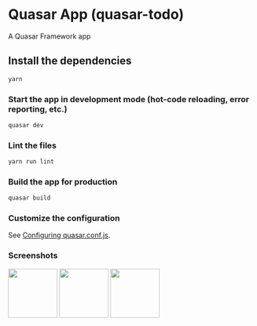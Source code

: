 # Quasar App (quasar-todo)

A Quasar Framework app

## Install the dependencies
```bash
yarn
```

### Start the app in development mode (hot-code reloading, error reporting, etc.)
```bash
quasar dev
```

### Lint the files
```bash
yarn run lint
```

### Build the app for production
```bash
quasar build
```

### Customize the configuration
See [Configuring quasar.conf.js](https://quasar.dev/quasar-cli/quasar-conf-js).

### Screenshots
<img src="http://qiniu.rocbj.com/Jietu20200826-175334.jpg" height="100" />
<img src="http://qiniu.rocbj.com/Jietu20200826-175353.jpg" height="100" />
<img src="http://qiniu.rocbj.com/Jietu20200826-175437.jpg" height="100" />
